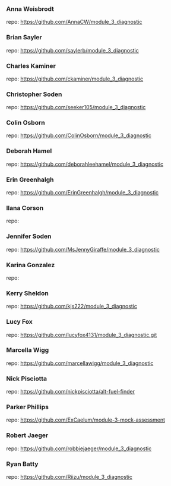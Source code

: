 ### Anna Weisbrodt

repo: https://github.com/AnnaCW/module_3_diagnostic

### Brian Sayler

repo: https://github.com/saylerb/module_3_diagnostic

### Charles Kaminer

repo: https://github.com/ckaminer/module_3_diagnostic

### Christopher Soden

repo: https://github.com/seeker105/module_3_diagnostic

### Colin Osborn

repo: https://github.com/ColinOsborn/module_3_diagnostic

### Deborah Hamel

repo: https://github.com/deborahleehamel/module_3_diagnostic

### Erin Greenhalgh

repo: https://github.com/ErinGreenhalgh/module_3_diagnostic

### Ilana Corson

repo:

### Jennifer Soden

repo: https://github.com/MsJennyGiraffe/module_3_diagnostic

### Karina Gonzalez

repo:

### Kerry Sheldon

repo: https://github.com/kjs222/module_3_diagnostic

### Lucy Fox

repo: https://github.com/lucyfox4131/module_3_diagnostic.git

### Marcella Wigg

repo: https://github.com/marcellawigg/module_3_diagnostic

### Nick Pisciotta

repo: https://github.com/nickpisciotta/alt-fuel-finder

### Parker Phillips

repo: https://github.com/ExCaelum/module-3-mock-assessment

### Robert Jaeger

repo: https://github.com/robbiejaeger/module_3_diagnostic

### Ryan Batty

repo: https://github.com/Riizu/module_3_diagnostic
